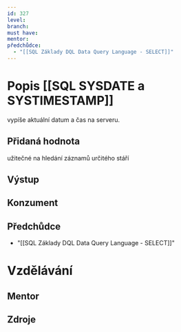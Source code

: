 ```yaml
---
id: 327
level: 
branch: 
must have: 
mentor: 
předchůdce: 
  - "[[SQL Základy DQL Data Query Language - SELECT]]"
---
```



# Popis [[SQL SYSDATE a SYSTIMESTAMP]]
vypíše aktuální datum a čas na serveru. 

## Přidaná hodnota
užitečné na hledání záznamů určitého stáří 

## Výstup


## Konzument


## Předchůdce

  - "[[SQL Základy DQL Data Query Language - SELECT]]"

# Vzdělávání


## Mentor


## Zdroje
